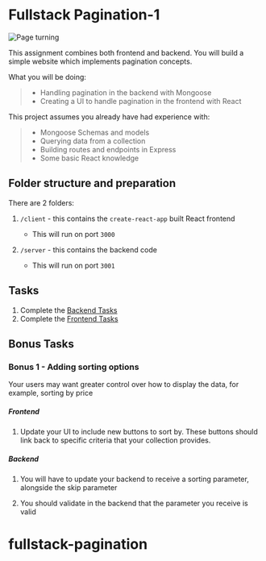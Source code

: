 # Fullstack Pagination-1

![Page turning](https://media.giphy.com/media/xT77Y1T0zY1gR5qe5O/source.gif)

This assignment combines both frontend and backend. You will build a simple website which implements pagination concepts.

What you will be doing:

> - Handling pagination in the backend with Mongoose
> - Creating a UI to handle pagination in the frontend with React

This project assumes you already have had experience with:

> - Mongoose Schemas and models
> - Querying data from a collection
> - Building routes and endpoints in Express
> - Some basic React knowledge

## Folder structure and preparation

There are 2 folders:

1. `/client` - this contains the `create-react-app` built React frontend
   - This will run on port `3000`
    
2. `/server` - this contains the backend code
   - This will run on port `3001`

## Tasks

1. Complete the [Backend Tasks](./server/BACKEND_TASKS.md)
2. Complete the [Frontend Tasks](./client/FRONTEND_TASKS.md)

## Bonus Tasks

### Bonus 1 - Adding sorting options

Your users may want greater control over how to display the data, for example, sorting by price

##### Frontend

1. Update your UI to include new buttons to sort by. These buttons should link back to specific criteria that your collection provides.

##### Backend

1. You will have to update your backend to receive a sorting parameter, alongside the skip parameter

2. You should validate in the backend that the parameter you receive is valid
# fullstack-pagination
